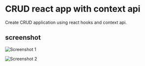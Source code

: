 # CRUD react app with context api

Create CRUD application using react hooks and context api.

## screenshot

![Screenshot 1](https://user-images.githubusercontent.com/68656122/131947502-c0db016e-7626-4332-bf43-f349a1bdcbc4.png)

![Screenshot 2](https://user-images.githubusercontent.com/68656122/132082077-82f60459-c00d-44dd-af8c-39b405a2ccd1.png)


